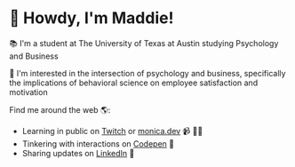 # 🤠 Howdy, I'm Maddie!

📚 I'm a student at The University of Texas at Austin studying Psychology and Business 

🧠 I'm interested in the intersection of psychology and business, specifically the implications of behavioral science on employee satisfaction and motivation 

Find me around the web 🌎:
- Learning in public on <a href="https://www.twitch.tv/blacktechdiva">Twitch</a> or <a href="https://www.monica.dev">monica.dev</a> 📹 ✍🏾
- Tinkering with interactions on <a href="https://codepen.io/m0nica"> Codepen</a> 🏓
- Sharing updates on <a href="https://www.linkedin.com/in/monicampowell/">LinkedIn</a> 💼
